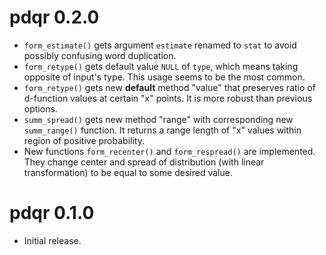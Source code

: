 # pdqr 0.2.0

* `form_estimate()` gets argument `estimate` renamed to `stat` to avoid possibly confusing word duplication.
* `form_retype()` gets default value `NULL` of `type`, which means taking opposite of input's type. This usage seems to be the most common.
* `form_retype()` gets new **default** method "value" that preserves ratio of d-function values at certain "x" points. It is more robust than previous options.
* `summ_spread()` gets new method "range" with corresponding new `summ_range()`
function. It returns a range length of "x" values within region of positive probability.
* New functions `form_recenter()` and `form_respread()` are implemented. They change center and spread of distribution (with linear transformation) to be equal to some desired value.

# pdqr 0.1.0

* Initial release.
